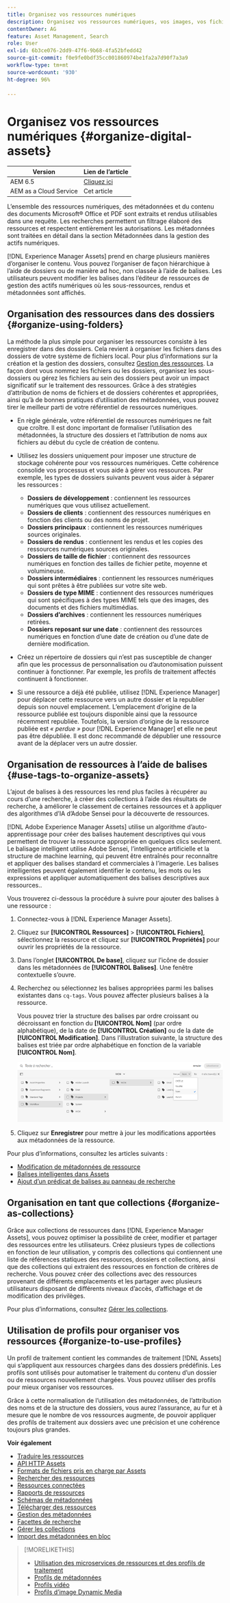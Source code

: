```yaml
---
title: Organisez vos ressources numériques
description: Organisez vos ressources numériques, vos images, vos fichiers, vos dossiers, etc. à l’aide d’Experience Manager.
contentOwner: AG
feature: Asset Management, Search
role: User
exl-id: 6b3ce076-2dd9-47f6-9b68-4fa52bfedd42
source-git-commit: f0e9fe0bdf35cc001860974be1fa2a7d90f7a3a9
workflow-type: tm+mt
source-wordcount: '930'
ht-degree: 96%

---
```


# Organisez vos ressources numériques {#organize-digital-assets}

| Version | Lien de l’article |
| -------- | ---------------------------- |
| AEM 6.5 | [Cliquez ici](https://experienceleague.adobe.com/docs/experience-manager-65/assets/managing/organize-assets.html?lang=fr) |
| AEM as a Cloud Service | Cet article |

L’ensemble des ressources numériques, des métadonnées et du contenu des documents Microsoft® Office et PDF sont extraits et rendus utilisables dans une requête. Les recherches permettent un filtrage élaboré des ressources et respectent entièrement les autorisations. Les métadonnées sont traitées en détail dans la section Métadonnées dans la gestion des actifs numériques.

[!DNL Experience Manager Assets] prend en charge plusieurs manières d’organiser le contenu. Vous pouvez l’organiser de façon hiérarchique à l’aide de dossiers ou de manière ad hoc, non classée à l’aide de balises. Les utilisateurs peuvent modifier les balises dans l’éditeur de ressources de gestion des actifs numériques où les sous-ressources, rendus et métadonnées sont affichés.

<!-- Commenting to pull down the existing content before applying changes wrt CQDOC-15930
## Create folders {#create-folders}

When organizing a collection of assets, for example, all *Nature* images, you can create folders to keep them together. You can use folders to categorize and organize your assets. [!DNL Assets] does not require you to organize assets in folders to work better.

>[!NOTE]
>
>Sharing an Assets folder (in Marketing Cloud) of the type `sling:OrderedFolder`, is not supported. If you want to share a folder, do not select Ordered when creating a folder.

1. Navigate to the place in your digital assets folder where you want to create a new folder.
1. In the menu, click **[!UICONTROL Create]**. Select **[!UICONTROL New Folder]**.
1. In the **[!UICONTROL Title]** field, provide a folder name. By default, DAM uses the title that you provided as the folder name. Once the folder is created, you can override the default and specify another folder name.
1. Click **[!UICONTROL Create]**. Your folder is displayed in the digital assets folder.

## Add CUG properties to folders {#add-cug-properties-to-folders}

You can limit who can access certain folders in Assets by making the folder part of a closed user group (CUG). To make a folder part of a CUG:

1. In Assets, right-click the folder you want to add closed user group properties for and select **Properties**.  
1. Click the **CUG** tab.
1. Select the **Enabled** check box to make the folder and its assets available only to a closed user group.  
1. Browse to the login page, if there is one, to add that information. Add admitted groups by clicking **Add item**. If necessary, add the realm. Click **OK** to save your changes.

## Use tags to organize assets {#use-tags-to-organize-assets}

You can use folders or tags or both to organize assets. Adding tags to assets makes them easier to retrieve during a search. To add tags to an asset, follow these steps:

1. In the Digital Asset Manager, double-click the asset to open it.
1. In the **Tags** area, open the menu to reveal the available tags. Select tags as appropriate. To delete a tag, hover the pointer over the tag and click `X` to delete it.
1. Click **Save** to save any tags you added.

Date24/08/2021
-->

## Organisation des ressources dans des dossiers {#organize-using-folders}

La méthode la plus simple pour organiser les ressources consiste à les enregistrer dans des dossiers. Cela revient à organiser les fichiers dans des dossiers de votre système de fichiers local. Pour plus d’informations sur la création et la gestion des dossiers, consultez [Gestion des ressources](manage-digital-assets.md). La façon dont vous nommez les fichiers ou les dossiers, organisez les sous-dossiers ou gérez les fichiers au sein des dossiers peut avoir un impact significatif sur le traitement des ressources. Grâce à des stratégies d’attribution de noms de fichiers et de dossiers cohérentes et appropriées, ainsi qu’à de bonnes pratiques d’utilisation des métadonnées, vous pouvez tirer le meilleur parti de votre référentiel de ressources numériques.

* En règle générale, votre référentiel de ressources numériques ne fait que croître. Il est donc important de formaliser l’utilisation des métadonnées, la structure des dossiers et l’attribution de noms aux fichiers au début du cycle de création de contenu.
* Utilisez les dossiers uniquement pour imposer une structure de stockage cohérente pour vos ressources numériques. Cette cohérence consolide vos processus et vous aide à gérer vos ressources. Par exemple, les types de dossiers suivants peuvent vous aider à séparer les ressources :

   * **Dossiers de développement** : contiennent les ressources numériques que vous utilisez actuellement.
   * **Dossiers de clients** : contiennent des ressources numériques en fonction des clients ou des noms de projet.
   * **Dossiers principaux** : contiennent les ressources numériques sources originales.
   * **Dossiers de rendus** : contiennent les rendus et les copies des ressources numériques sources originales.
   * **Dossiers de taille de fichier** : contiennent des ressources numériques en fonction des tailles de fichier petite, moyenne et volumineuse.
   * **Dossiers intermédiaires** : contiennent les ressources numériques qui sont prêtes à être publiées sur votre site web.
   * **Dossiers de type MIME** : contiennent des ressources numériques qui sont spécifiques à des types MIME tels que des images, des documents et des fichiers multimédias.
   * **Dossiers d’archives** : contiennent les ressources numériques retirées.
   * **Dossiers reposant sur une date** : contiennent des ressources numériques en fonction d’une date de création ou d’une date de dernière modification.

* Créez un répertoire de dossiers qui n’est pas susceptible de changer afin que les processus de personnalisation ou d’autonomisation puissent continuer à fonctionner. Par exemple, les profils de traitement affectés continuent à fonctionner.
* Si une ressource a déjà été publiée, utilisez [!DNL Experience Manager] pour déplacer cette ressource vers un autre dossier et la republier depuis son nouvel emplacement. L’emplacement d’origine de la ressource publiée est toujours disponible ainsi que la ressource récemment republiée. Toutefois, la version d’origine de la ressource publiée est *« perdue »* pour [!DNL Experience Manager] et elle ne peut pas être dépubliée. Il est donc recommandé de dépublier une ressource avant de la déplacer vers un autre dossier.

## Organisation de ressources à l’aide de balises {#use-tags-to-organize-assets}

L’ajout de balises à des ressources les rend plus faciles à récupérer au cours d’une recherche, à créer des collections à l’aide des résultats de recherche, à améliorer le classement de certaines ressources et à appliquer des algorithmes d’IA d’Adobe Sensei pour la découverte de ressources.

[!DNL Adobe Experience Manager Assets] utilise un algorithme d’auto-apprentissage pour créer des balises hautement descriptives qui vous permettent de trouver la ressource appropriée en quelques clics seulement. Le balisage intelligent utilise Adobe Sensei, l’intelligence artificielle et la structure de machine learning, qui peuvent être entraînés pour reconnaître et appliquer des balises standard et commerciales à l’imagerie. Les balises intelligentes peuvent également identifier le contenu, les mots ou les expressions et appliquer automatiquement des balises descriptives aux ressources..

Vous trouverez ci-dessous la procédure à suivre pour ajouter des balises à une ressource :

1. Connectez-vous à [!DNL Experience Manager Assets].
1. Cliquez sur **[!UICONTROL Ressources]** > **[!UICONTROL Fichiers]**, sélectionnez la ressource et cliquez sur **[!UICONTROL Propriétés]** pour ouvrir les propriétés de la ressource.
1. Dans l’onglet **[!UICONTROL De base]**, cliquez sur l’icône de dossier dans les métadonnées de **[!UICONTROL Balises]**. Une fenêtre contextuelle s’ouvre.
1. Recherchez ou sélectionnez les balises appropriées parmi les balises existantes dans `cq-tags`. Vous pouvez affecter plusieurs balises à la ressource.

   Vous pouvez trier la structure des balises par ordre croissant ou décroissant en fonction du **[!UICONTROL Nom]** (par ordre alphabétique), de la date de **[!UICONTROL Création]** ou de la date de **[!UICONTROL Modification]**. Dans l’illustration suivante, la structure des balises est triée par ordre alphabétique en fonction de la variable **[!UICONTROL Nom]**.

   ![add-tags](assets/add-tags-to-asset.png)

1. Cliquez sur **Enregistrer** pour mettre à jour les modifications apportées aux métadonnées de la ressource.

Pour plus d’informations, consultez les articles suivants :

* [Modification de métadonnées de ressource](meta-edit.md)
* [Balises intelligentes dans Assets](smart-tags.md)
* [Ajout d’un prédicat de balises au panneau de recherche](/help/assets/search-facets.md/#adding-a-tags-predicate)

## Organisation en tant que collections {#organize-as-collections}

Grâce aux collections de ressources dans [!DNL Experience Manager Assets], vous pouvez optimiser la possibilité de créer, modifier et partager des ressources entre les utilisateurs. Créez plusieurs types de collections en fonction de leur utilisation, y compris des collections qui contiennent une liste de références statiques des ressources, dossiers et collections, ainsi que des collections qui extraient des ressources en fonction de critères de recherche. Vous pouvez créer des collections avec des ressources provenant de différents emplacements et les partager avec plusieurs utilisateurs disposant de différents niveaux d’accès, d’affichage et de modification des privilèges.

Pour plus d’informations, consultez [Gérer les collections](manage-collections.md).


## Utilisation de profils pour organiser vos ressources {#organize-to-use-profiles}

Un profil de traitement contient les commandes de traitement [!DNL Assets] qui s’appliquent aux ressources chargées dans des dossiers prédéfinis. Les profils sont utilisés pour automatiser le traitement du contenu d’un dossier ou de ressources nouvellement chargées. Vous pouvez utiliser des profils pour mieux organiser vos ressources.

Grâce à cette normalisation de l’utilisation des métadonnées, de l’attribution des noms et de la structure des dossiers, vous aurez l’assurance, au fur et à mesure que le nombre de vos ressources augmente, de pouvoir appliquer des profils de traitement aux dossiers avec une précision et une cohérence toujours plus grandes.

**Voir également**

* [Traduire les ressources](translate-assets.md)
* [API HTTP Assets](mac-api-assets.md)
* [Formats de fichiers pris en charge par Assets](file-format-support.md)
* [Rechercher des ressources](search-assets.md)
* [Ressources connectées](use-assets-across-connected-assets-instances.md)
* [Rapports de ressources](asset-reports.md)
* [Schémas de métadonnées](metadata-schemas.md)
* [Télécharger des ressources](download-assets-from-aem.md)
* [Gestion des métadonnées](manage-metadata.md)
* [Facettes de recherche](search-facets.md)
* [Gérer les collections](manage-collections.md)
* [Import des métadonnées en bloc](metadata-import-export.md)

>[!MORELIKETHIS]
>
>* [Utilisation des microservices de ressources et des profils de traitement](asset-microservices-configure-and-use.md)
>* [Profils de métadonnées](metadata-profiles.md)
>* [Profils vidéo](/help/assets/dynamic-media/video-profiles.md)
>* [Profils d’image Dynamic Media](/help/assets/dynamic-media/image-profiles.md)

